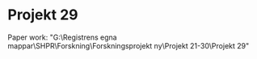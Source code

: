 # Projekt 29

Paper work:
"G:\Registrens egna mappar\SHPR\Forskning\Forskningsprojekt ny\Projekt 21-30\Projekt 29"
